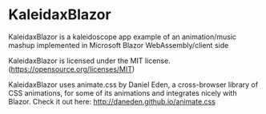 # KaleidaxBlazor
 KaleidaxBlazor is a kaleidoscope app example of an animation/music mashup implemented in Microsoft Blazor WebAssembly/client side
 
 KaleidaxBlazor is licensed under the MIT license. (https://opensource.org/licenses/MIT)
 
 KaleidaxBlazor uses animate.css by Daniel Eden, a cross-browser library of CSS animations, for some of its animations and integrates      nicely with Blazor.
 Check it out here: http://daneden.github.io/animate.css
